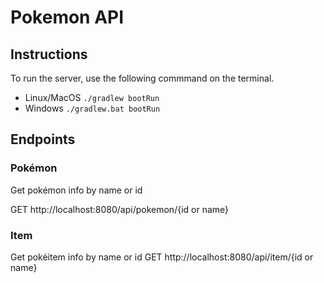 # Pokemon API

## Instructions

To run the server, use the following commmand on the terminal.

- Linux/MacOS `./gradlew bootRun`
- Windows `./gradlew.bat bootRun`

## Endpoints

### Pokémon
Get pokémon info by name or id

GET http://localhost:8080/api/pokemon/{id or name}

### Item
Get pokéitem info by name or id
GET http://localhost:8080/api/item/{id or name}
